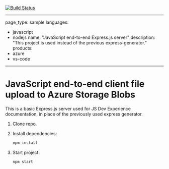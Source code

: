 [![Build Status](https://dev.azure.com/KeithLawless0147/js-e2e-express-server/_apis/build/status/keith-lawless.js-e2e-express-server?branchName=main)](https://dev.azure.com/KeithLawless0147/js-e2e-express-server/_build/latest?definitionId=1&branchName=main)

---
page_type: sample
languages:
- javascript
- nodejs
name: "JavaScript end-to-end Express.js server"
description: "This project is used instead of the previous express-generator."
products:
- azure
- vs-code
---

# JavaScript end-to-end client file upload to Azure Storage Blobs

This is a basic Express.js server used for JS Dev Experience documentation, in place of the previously used express generator. 

1. Clone repo.

1. Install dependencies: 

    ```bash
    npm install
    ```

1. Start project: 

    ```bash
    npm start
    ```

